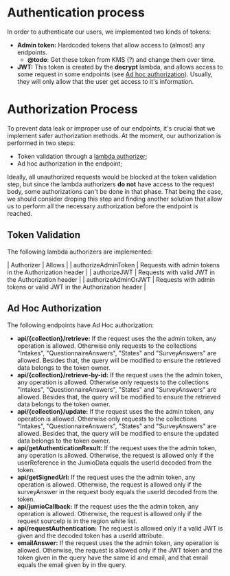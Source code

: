 # Authentication process

In order to authenticate our users, we implemented two kinds of tokens:

- **Admin token:** Hardcoded tokens that allow access to (almost) any endpoints.
  - **@todo**: Get these token from KMS (?) and change them over time.
- **JWT:** This token is created by the **decrypt** lambda, and allows access to some request in some endpoints (see [Ad hoc authorization](##ad-hoc-authorization)). Usually, they will only allow that the user get access to it's information.

# Authorization Process

To prevent data leak or improper use of our endpoints, it's crucial that we implement safer authorization methods. At the moment, our authorization is performed in two steps:

- Token validation through a [lambda authorizer](https://docs.aws.amazon.com/apigateway/latest/developerguide/apigateway-use-lambda-authorizer.html);
- Ad hoc authorization in the endpoint;

Ideally, all unauthorized requests would be blocked at the token validation step, but since the lambda authorizers **do not** have access to the request body, some authorizations can't be done in that phase. That being the case, we should consider droping this step and finding another solution that allow us to perform all the necessary authorization before the endpoint is reached.

## Token Validation

The following lambda authorizers are implemented:

| Authorizer | Allows |
| authorizeAdminToken | Requests with admin tokens in the Authorization header |
| authorizeJWT | Requests with valid JWT in the Authorization header |
| authorizeAdminOrJWT | Requests with admin tokens or valid JWT in the Authorization header |

## Ad Hoc Authorization

The following endpoints have Ad Hoc authorization:

- **api/{collection}/retrieve:** If the request uses the the admin token, any operation is allowed. Otherwise only requests to the collections "Intakes", "QuestionnaireAnswers", "States" and "SurveyAnswers" are allowed. Besides that, the query will be modified to ensure the retrieved data belongs to the token owner.
- **api/{collection}/retrieve-by-id:** If the request uses the the admin token, any operation is allowed. Otherwise only requests to the collections "Intakes", "QuestionnaireAnswers", "States" and "SurveyAnswers" are allowed. Besides that, the query will be modified to ensure the retrieved data belongs to the token owner.
- **api/{collection}/update:** If the request uses the the admin token, any operation is allowed. Otherwise only requests to the collections "Intakes", "QuestionnaireAnswers", "States" and "SurveyAnswers" are allowed. Besides that, the query will be modified to ensure the updated data belongs to the token owner.
- **api/getAuthenticationResult:** If the request uses the the admin token, any operation is allowed. Otherwise, the request is allowed only if the userReference in the JumioData equals the userId decoded from the token.
- **api/getSignedUrl:** If the request uses the the admin token, any operation is allowed. Otherwise, the request is allowed only if the surveyAnswer in the request body equals the userId decoded from the token.
- **api/jumioCallback:** If the request uses the the admin token, any operation is allowed. Otherwise, the request is allowed only if the request sourceIp is in the region white list.
- **api/requestAuthentication:** The request is allowed only if a valid JWT is given and the decoded token has a userId attribute.
- **emailAnswer:** If the request uses the the admin token, any operation is allowed. Otherwise, the request is allowed only if the JWT token and the token given in the query have the same id and email, and that email equals the email given by in the query.

